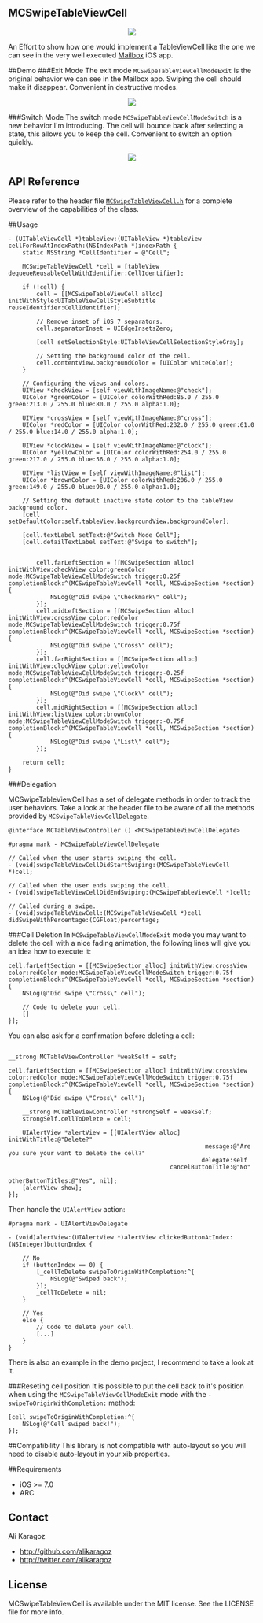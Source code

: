 MCSwipeTableViewCell
--------------------

<p align="center"><img src="https://raw.github.com/alikaragoz/MCSwipeTableViewCell/master/github-assets/mcswipe-front.png"/></p>

An Effort to show how one would implement a TableViewCell like the one we can see in the very well executed [Mailbox](http://www.mailboxapp.com/) iOS app. 

##Demo
###Exit Mode
The exit mode `MCSwipeTableViewCellModeExit` is the original behavior we can see in the Mailbox app. Swiping the cell should make it disappear. Convenient in destructive modes.

<p align="center"><img src="https://raw.github.com/alikaragoz/MCSwipeTableViewCell/master/github-assets/mcswipe-exit.gif"/></p>

###Switch Mode
The switch mode `MCSwipeTableViewCellModeSwitch` is a new behavior I'm introducing. The cell will bounce back after selecting a state, this allows you to keep the cell. Convenient to switch an option quickly.

<p align="center"><img src="https://raw.github.com/alikaragoz/MCSwipeTableViewCell/master/github-assets/mcswipe-switch.gif"/></p>

## API Reference
Please refer to the header file [`MCSwipeTableViewCell.h`](MCSwipeTableViewCell/MCSwipeTableViewCell.h) for a complete overview of the capabilities of the class.

##Usage

```objc
- (UITableViewCell *)tableView:(UITableView *)tableView cellForRowAtIndexPath:(NSIndexPath *)indexPath {
    static NSString *CellIdentifier = @"Cell";
    
    MCSwipeTableViewCell *cell = [tableView dequeueReusableCellWithIdentifier:CellIdentifier];
    
    if (!cell) {
        cell = [[MCSwipeTableViewCell alloc] initWithStyle:UITableViewCellStyleSubtitle reuseIdentifier:CellIdentifier];
        
        // Remove inset of iOS 7 separators.
        cell.separatorInset = UIEdgeInsetsZero;
        
        [cell setSelectionStyle:UITableViewCellSelectionStyleGray];

        // Setting the background color of the cell.
        cell.contentView.backgroundColor = [UIColor whiteColor];
    }
    
    // Configuring the views and colors.
    UIView *checkView = [self viewWithImageName:@"check"];
    UIColor *greenColor = [UIColor colorWithRed:85.0 / 255.0 green:213.0 / 255.0 blue:80.0 / 255.0 alpha:1.0];
    
    UIView *crossView = [self viewWithImageName:@"cross"];
    UIColor *redColor = [UIColor colorWithRed:232.0 / 255.0 green:61.0 / 255.0 blue:14.0 / 255.0 alpha:1.0];
    
    UIView *clockView = [self viewWithImageName:@"clock"];
    UIColor *yellowColor = [UIColor colorWithRed:254.0 / 255.0 green:217.0 / 255.0 blue:56.0 / 255.0 alpha:1.0];
    
    UIView *listView = [self viewWithImageName:@"list"];
    UIColor *brownColor = [UIColor colorWithRed:206.0 / 255.0 green:149.0 / 255.0 blue:98.0 / 255.0 alpha:1.0];
    
    // Setting the default inactive state color to the tableView background color.
    [cell setDefaultColor:self.tableView.backgroundView.backgroundColor];
    
    [cell.textLabel setText:@"Switch Mode Cell"];
    [cell.detailTextLabel setText:@"Swipe to switch"];
    
  
        cell.farLeftSection = [[MCSwipeSection alloc] initWithView:checkView color:greenColor mode:MCSwipeTableViewCellModeSwitch trigger:0.25f completionBlock:^(MCSwipeTableViewCell *cell, MCSwipeSection *section) {
            NSLog(@"Did swipe \"Checkmark\" cell");
        }];
        cell.midLeftSection = [[MCSwipeSection alloc] initWithView:crossView color:redColor mode:MCSwipeTableViewCellModeSwitch trigger:0.75f completionBlock:^(MCSwipeTableViewCell *cell, MCSwipeSection *section) {
            NSLog(@"Did swipe \"Cross\" cell");
        }];
        cell.farRightSection = [[MCSwipeSection alloc] initWithView:clockView color:yellowColor mode:MCSwipeTableViewCellModeSwitch trigger:-0.25f completionBlock:^(MCSwipeTableViewCell *cell, MCSwipeSection *section) {
            NSLog(@"Did swipe \"Clock\" cell");
        }];
        cell.midRightSection = [[MCSwipeSection alloc] initWithView:listView color:brownColor mode:MCSwipeTableViewCellModeSwitch trigger:-0.75f completionBlock:^(MCSwipeTableViewCell *cell, MCSwipeSection *section) {
            NSLog(@"Did swipe \"List\" cell");
        }];
    
    return cell;
}
```

###Delegation

MCSwipeTableViewCell has a set of delegate methods in order to track the user behaviors. Take a look at the header file to be aware of all the methods provided by `MCSwipeTableViewCellDelegate`.

```objc
@interface MCTableViewController () <MCSwipeTableViewCellDelegate>
```

```objc
#pragma mark - MCSwipeTableViewCellDelegate

// Called when the user starts swiping the cell.
- (void)swipeTableViewCellDidStartSwiping:(MCSwipeTableViewCell *)cell;

// Called when the user ends swiping the cell.
- (void)swipeTableViewCellDidEndSwiping:(MCSwipeTableViewCell *)cell;

// Called during a swipe.
- (void)swipeTableViewCell:(MCSwipeTableViewCell *)cell didSwipeWithPercentage:(CGFloat)percentage;
```

###Cell Deletion
In `MCSwipeTableViewCellModeExit` mode you may want to delete the cell with a nice fading animation, the following lines will give you an idea how to execute it:

```objc
cell.farLeftSection = [[MCSwipeSection alloc] initWithView:crossView color:redColor mode:MCSwipeTableViewCellModeSwitch trigger:0.75f completionBlock:^(MCSwipeTableViewCell *cell, MCSwipeSection *section) {
    NSLog(@"Did swipe \"Cross\" cell");
    
    // Code to delete your cell.
    []
}];
```

You can also ask for a confirmation before deleting a cell:

```objc

__strong MCTableViewController *weakSelf = self;

cell.farLeftSection = [[MCSwipeSection alloc] initWithView:crossView color:redColor mode:MCSwipeTableViewCellModeSwitch trigger:0.75f completionBlock:^(MCSwipeTableViewCell *cell, MCSwipeSection *section) {
    NSLog(@"Did swipe \"Cross\" cell");
            
    __strong MCTableViewController *strongSelf = weakSelf;
    strongSelf.cellToDelete = cell;
    
    UIAlertView *alertView = [[UIAlertView alloc] initWithTitle:@"Delete?"
                                                        message:@"Are you sure your want to delete the cell?"
                                                       delegate:self
                                              cancelButtonTitle:@"No"
                                              otherButtonTitles:@"Yes", nil];
    [alertView show];
}];
```
Then handle the `UIAlertView` action:

```objc
#pragma mark - UIAlertViewDelegate

- (void)alertView:(UIAlertView *)alertView clickedButtonAtIndex:(NSInteger)buttonIndex {
    
    // No
    if (buttonIndex == 0) {
        [_cellToDelete swipeToOriginWithCompletion:^{
            NSLog(@"Swiped back");
        }];
        _cellToDelete = nil;
    }
    
    // Yes
    else {
        // Code to delete your cell.
        [...]
    }
}
```

There is also an example in the demo project, I recommend to take a look at it.

###Reseting cell position
It is possible to put the cell back to it's position when using the `MCSwipeTableViewCellModeExit` mode with the `-swipeToOriginWithCompletion:` method: 

```objc
[cell swipeToOriginWithCompletion:^{
    NSLog(@"Cell swiped back!");
}];
```

##Compatibility
This library is not compatible with auto-layout so you will need to disable auto-layout in your xib properties.

##Requirements
- iOS >= 7.0
- ARC

## Contact

Ali Karagoz

- http://github.com/alikaragoz
- http://twitter.com/alikaragoz

## License

MCSwipeTableViewCell is available under the MIT license. See the LICENSE file for more info.
